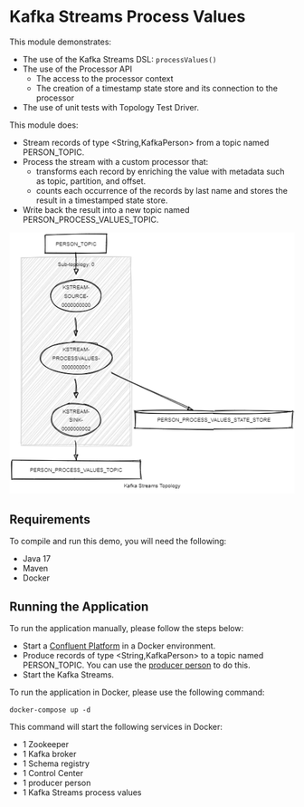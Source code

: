 # Kafka Streams Process Values

This module demonstrates:

- The use of the Kafka Streams DSL: `processValues()`
- The use of the Processor API
  - The access to the processor context
  - The creation of a timestamp state store and its connection to the processor
- The use of unit tests with Topology Test Driver.

This module does:

- Stream records of type <String,KafkaPerson> from a topic named PERSON_TOPIC.
- Process the stream with a custom processor that:
  - transforms each record by enriching the value with metadata such as topic, partition, and offset.
  - counts each occurrence of the records by last name and stores the result in a timestamped state store.
- Write back the result into a new topic named PERSON_PROCESS_VALUES_TOPIC.

![topology.png](topology.png)

## Requirements

To compile and run this demo, you will need the following:

- Java 17
- Maven
- Docker

## Running the Application

To run the application manually, please follow the steps below:

- Start a [Confluent Platform](https://docs.confluent.io/platform/current/quickstart/ce-docker-quickstart.html#step-1-download-and-start-cp) in a Docker environment.
- Produce records of type <String,KafkaPerson> to a topic named PERSON_TOPIC. You can use the [producer person](../specific-producers/kafka-streams-producer-person) to do this.
- Start the Kafka Streams.

To run the application in Docker, please use the following command:

```console
docker-compose up -d
```

This command will start the following services in Docker:

- 1 Zookeeper
- 1 Kafka broker
- 1 Schema registry
- 1 Control Center
- 1 producer person
- 1 Kafka Streams process values
